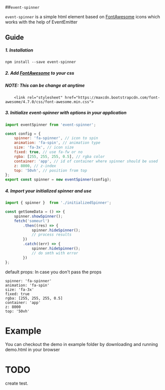 ##`event-spinner` 

`event-spinner` is a simple html element based on [FontAwesome](http://fontawesome.io/) icons which works with the help of EventEmitter

## Guide

##### 1. Installation

`npm install --save event-spinner`

##### 2. Add  [FontAwesome](http://fontawesome.io/) to your css
##### NOTE: This can be change at anytime
```
    <link rel="stylesheet" href="https://maxcdn.bootstrapcdn.com/font-awesome/4.7.0/css/font-awesome.min.css">

```
##### 3. Initialize event-spinner with options in your application

```javascript
import eventSpinner from 'event-spinner';

const config = {
    spinner: 'fa-spinner', // icon to spin
    animation: 'fa-spin', // animation type
    size: 'fa-3x', // icon size 
    fixed: true, // use fa-fw or no
    rgba: [255, 255, 255, 0.5], // rgba color
    container: 'app', // id of container where spinner should be used
    z: 8000, // z-index
    top: '50vh', // position from top
};
export const spinner = new eventSpinner(config);
```

##### 4. Import your initialized spinner and use 

```javascript
import { spinner }  from './initializedSpinner';

const getSomeData = () => {
    spinner.showSpinner();
    fetch('someurl')
        .then((res) => {
            spinner.hideSpinner();
            // process results
        })
        .catch((err) => {
            spinner.hideSpinner();
            // do smth with error
        })
};

```

default props: In case you don't pass the props

```
spinner: 'fa-spinner'
animation: 'fa-spin'
size: 'fa-3x' 
fixed: true
rgba: [255, 255, 255, 0.5]
container: 'app'
z: 8000
top: '50vh'
```

# Example

You can checkout the demo in example folder by downloading and running demo.html in your browser

# TODO
create test.